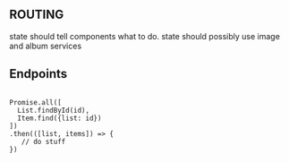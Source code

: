 ## ROUTING

state should tell components what to do.
state should possibly use image and album services

## Endpoints
```

Promise.all([
  List.findById(id),
  Item.find({list: id})
])
.then(([list, items]) => {
   // do stuff
})

```